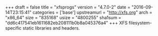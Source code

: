 +++
draft = false
title = "xfsprogs"
version = "4.7.0-2"
date = "2016-09-14T23:15:41"
categories = ['base']
upstreamurl = "http://xfs.org"
arch = "x86_64"
size = "835168"
usize = "4800255"
sha1sum = "dd6c417541eb1611682eb208111b0b8a045376a4"
+++
XFS filesystem-specific static libraries and headers.
